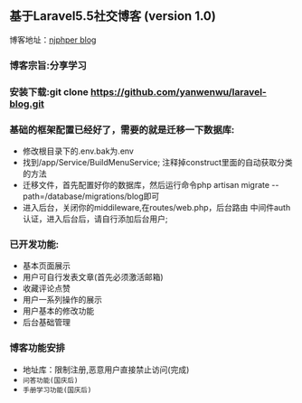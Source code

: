 基于Laravel5.5社交博客 (version 1.0)
---------------------
博客地址：<a href="https://www.njphper.com" target="_blank">njphper blog</a>

### 博客宗旨:分享学习

### 安装下载:git clone https://github.com/yanwenwu/laravel-blog.git

### 基础的框架配置已经好了，需要的就是迁移一下数据库:
* 修改根目录下的.env.bak为.env  
* 找到/app/Service/BuildMenuService; 注释掉construct里面的自动获取分类的方法  
* 迁移文件，首先配置好你的数据库，然后运行命令php artisan migrate --path=/database/migrations/blog即可  
* 进入后台，关闭你的middileware,在routes/web.php，后台路由 中间件auth认证，进入后台后，请自行添加后台用户;  

### 已开发功能: 
* 基本页面展示  
* 用户可自行发表文章(首先必须激活邮箱)  
* 收藏评论点赞  
* 用户一系列操作的展示  
* 用户基本的修改功能  
* 后台基础管理

### 博客功能安排
* 地址库：限制注册,恶意用户直接禁止访问(完成)  
* `问答功能(国庆后)`
* `手册学习功能(国庆后)`



